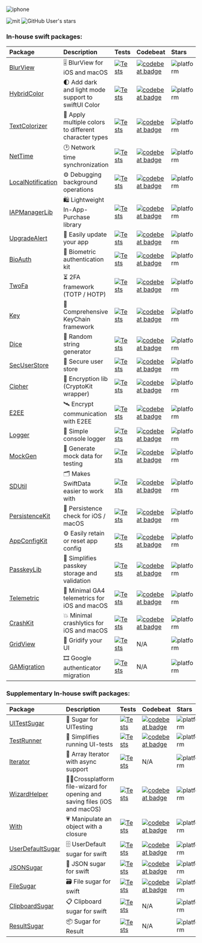![iphone](https://github.com/user-attachments/assets/fb484938-8409-47ca-a8f4-f77d106f007d)

![mit](https://img.shields.io/badge/License-MIT-brightgreen.svg)
![GitHub User's stars](https://img.shields.io/github/stars/sentryco?style=plastic&label=Total%20stars)

### In-house swift packages:
| Package  | Description | Tests | Codebeat | Stars |
| :------------- | :------------- | :---- | :------ | :---- |
| [BlurView](https://github.com/sentryco/BlurView) | 🎚️ BlurView for iOS and macOS | [![Tests](https://github.com/sentryco/BlurView/actions/workflows/Tests.yml/badge.svg)](https://github.com/sentryco/BlurView/actions/workflows/Tests.yml) | [![codebeat badge](https://codebeat.co/badges/1cad746c-61eb-435c-bed6-a3817a2aec37)](https://codebeat.co/projects/github-com-sentryco-blurview-main) | ![platform](https://shields.io/github/stars/sentryco/BlurView?style=purple) |
| [HybridColor](https://github.com/sentryco/HybridColor) | 🌓 Add dark and light mode support to swiftUI Color | [![Tests](https://github.com/sentryco/HybridColor/actions/workflows/Tests.yml/badge.svg)](https://github.com/sentryco/HybridColor/actions/workflows/Tests.yml) | [![codebeat badge](https://codebeat.co/badges/127fa394-9f2f-4910-ae8a-d9ddf5638e62)](https://codebeat.co/projects/github-com-sentryco-hybridcolor-main) | ![platform](https://shields.io/github/stars/sentryco/HybridColor?style=purple) |
| [TextColorizer](https://github.com/sentryco/TextColorizer) | 🎨 Apply multiple colors to different character types | [![Tests](https://github.com/sentryco/TextColorizer/actions/workflows/Tests.yml/badge.svg)](https://github.com/sentryco/TextColorizer/actions/workflows/Tests.yml) | [![codebeat badge](https://codebeat.co/badges/cd6852ac-d052-4981-ae79-e9c0e2986248)](https://codebeat.co/projects/github-com-sentryco-textcolorizer-main) | ![platform](https://shields.io/github/stars/sentryco/TextColorizer?style=purple) |
| [NetTime](https://github.com/sentryco/NetTime) | 🕑 Network time synchronization | [![Tests](https://github.com/sentryco/NetTime/actions/workflows/tests.yml/badge.svg)](https://github.com/sentryco/NetTime/actions/workflows/tests.yml) | [![codebeat badge](https://codebeat.co/badges/5d08d45f-5080-479c-88a5-d2621eac1eb6)](https://codebeat.co/projects/github-com-sentryco-nettime-main) | ![platform](https://shields.io/github/stars/sentryco/NetTime?style=purple) |
| [LocalNotification](https://github.com/sentryco/LocalNotification) | ⚙️ Debugging background operations | [![Tests](https://github.com/sentryco/LocalNotification/actions/workflows/tests.yml/badge.svg)](https://github.com/sentryco/LocalNotification/actions/workflows/tests.yml) | [![codebeat badge](https://codebeat.co/badges/a0d953b9-586d-4f10-905f-b2992a9f4076)](https://codebeat.co/projects/github-com-sentryco-localnotification-main) | ![platform](https://shields.io/github/stars/sentryco/LocalNotification?style=purple) |
| [IAPManagerLib](https://github.com/sentryco/IAPManagerLib) | 🛍️ Lightweight In-App-Purchase library | [![Tests](https://github.com/sentryco/IAPManagerLib/actions/workflows/Tests.yml/badge.svg)](https://github.com/sentryco/IAPManagerLib/actions/workflows/Tests.yml) | [![codebeat badge](https://codebeat.co/badges/5ad4fd95-f765-4113-b5a0-0c8f53819f1e)](https://codebeat.co/projects/github-com-sentryco-iapmanagerlib-main) | ![platform](https://shields.io/github/stars/sentryco/IAPManagerLib?style=purple) |
| [UpgradeAlert](https://github.com/sentryco/UpgradeAlert) | 🔔 Easily update your app | [![Tests](https://github.com/sentryco/UpgradeAlert/actions/workflows/Tests.yml/badge.svg)](https://github.com/sentryco/UpgradeAlert/actions/workflows/Tests.yml) | [![codebeat badge](https://codebeat.co/badges/3cf70bb0-e669-4ad2-b772-e76175cd23c1)](https://codebeat.co/projects/github-com-sentryco-upgradealert-main) | ![platform](https://shields.io/github/stars/sentryco/UpgradeAlert?style=purple) |
| [BioAuth](https://github.com/sentryco/BioAuth) | 🧬 Biometric authentication kit | [![Tests](https://github.com/sentryco/BioAuth/actions/workflows/Tests.yml/badge.svg)](https://github.com/sentryco/BioAuth/actions/workflows/Tests.yml) | [![codebeat badge](https://codebeat.co/badges/edbf8e35-99f3-45ee-861d-5d3c995b80c8)](https://codebeat.co/projects/github-com-passbook-bioauth-master) | ![platform](https://shields.io/github/stars/sentryco/BioAuth?style=purple) |
| [TwoFa](https://github.com/sentryco/TwoFa) | ⏳ 2FA framework (TOTP / HOTP) | [![Tests](https://github.com/sentryco/TwoFa/actions/workflows/Tests.yml/badge.svg)](https://github.com/sentryco/TwoFa/actions/workflows/Tests.yml) | [![codebeat badge](https://codebeat.co/badges/55316ce1-2cce-4173-ab3c-84ed7a82c5ea)](https://codebeat.co/projects/github-com-sentryco-twofa-main) | ![platform](https://shields.io/github/stars/sentryco/TwoFa?style=purple) |
| [Key](https://github.com/sentryco/Key) | 🔑 Comprehensive KeyChain framework | [![Tests](https://github.com/sentryco/Key/actions/workflows/Tests.yml/badge.svg)](https://github.com/sentryco/Key/actions/workflows/Tests.yml) | [![codebeat badge](https://codebeat.co/badges/c964bad7-ab73-4eae-9ce8-cc746cc0e547)](https://codebeat.co/projects/github-com-passbook-key-master) | ![platform](https://shields.io/github/stars/sentryco/Key?style=purple) |
| [Dice](https://github.com/sentryco/Dice) | 🎲 Random string generator | [![Tests](https://github.com/sentryco/Dice/actions/workflows/Tests.yml/badge.svg)](https://github.com/sentryco/Dice/actions/workflows/.yml) | [![codebeat badge](https://codebeat.co/badges/1f72598b-1883-4211-9f5c-38acdde6f6cd)](https://codebeat.co/projects/github-com-sentryco-dice-main) | ![platform](https://shields.io/github/stars/sentryco/Dice?style=purple) |
| [SecUserStore](https://github.com/sentryco/SecUserStore) | 🪪 Secure user store | [![Tests](https://github.com/sentryco/SecUserStore/actions/workflows/Tests.yml/badge.svg)](https://github.com/sentryco/SecUserStore/actions/workflows/Tests.yml) | [![codebeat badge](https://codebeat.co/badges/2aee5e88-5ffe-41d9-848b-983182003de4)](https://codebeat.co/projects/github-com-sentryco-secuserstore-main) | ![platform](https://shields.io/github/stars/sentryco/SecUserStore?style=purple) |
| [Cipher](https://github.com/sentryco/Cipher) | 🔏 Encryption lib (CryptoKit wrapper) | [![Tests](https://github.com/sentryco/Cipher/actions/workflows/Tests.yml/badge.svg)](https://github.com/sentryco/Cipher/actions/workflows/Tests.yml) | [![codebeat badge](https://codebeat.co/badges/defeb515-78e7-4a29-a4f1-6f58191ace4c)](https://codebeat.co/projects/github-com-sentryco-cipher-main) | ![platform](https://shields.io/github/stars/sentryco/Cipher?style=purple) |
| [E2EE](https://github.com/sentryco/E2EE) | 🛰️ Encrypt communication with E2EE | [![Tests](https://github.com/sentryco/E2EE/actions/workflows/Tests.yml/badge.svg)](https://github.com/sentryco/E2EE/actions/workflows/Tests.yml) | [![codebeat badge](https://codebeat.co/badges/ed625f6f-4a9d-41fd-9062-0125b74daf67)](https://codebeat.co/projects/github-com-sentryco-e2ee-main) | ![platform](https://shields.io/github/stars/sentryco/E2EE?style=purple) |
| [Logger](https://github.com/sentryco/Logger) | 📜 Simple console logger | [![Tests](https://github.com/sentryco/Logger/actions/workflows/Tests.yml/badge.svg)](https://github.com/sentryco/Logger/actions/workflows/Tests.yml) | [![codebeat badge](https://codebeat.co/badges/1b701174-9272-4fc9-9de4-3e12af2094d6)](https://codebeat.co/projects/github-com-sentryco-logger-main) | ![platform](https://shields.io/github/stars/sentryco/Logger?style=purple) |
| [MockGen](https://github.com/sentryco/MockGen) | 🧪 Generate mock data for testing | [![Tests](https://github.com/sentryco/MockGen/actions/workflows/tests.yml/badge.svg)](https://github.com/sentryco/MockGen/actions/workflows/tests.yml) | [![codebeat badge](https://codebeat.co/badges/6f474052-1ae2-4c61-b72f-dcd23e442278)](https://codebeat.co/projects/github-com-sentryco-mockgen-main) | ![platform](https://shields.io/github/stars/sentryco/MockGen?style=purple) |
| [SDUtil](https://github.com/sentryco/SDUtil) | 🗂 Makes SwiftData easier to work with | [![Tests](https://github.com/sentryco/SDUtil/actions/workflows/Tests.yml/badge.svg)](https://github.com/sentryco/SDUtil/actions/workflows/Tests.yml) | [![codebeat badge](https://codebeat.co/badges/58e29d7c-a0d9-41e8-bd88-2ad25eb2f373)](https://codebeat.co/projects/github-com-sentryco-sdutil-main) | ![platform](https://shields.io/github/stars/sentryco/SDUtil?style=purple) |
| [PersistenceKit](https://github.com/sentryco/PersistenceKit) | 💎 Persistence check for iOS / macOS | [![Tests](https://github.com/sentryco/PersistenceKit/actions/workflows/Tests.yml/badge.svg)](https://github.com/sentryco/PersistenceKit/actions/workflows/Tests.yml) | [![codebeat badge](https://codebeat.co/badges/6cd2817d-e317-42ad-8363-c127361b27e5)](https://codebeat.co/projects/github-com-sentryco-persistencekit-main) | ![platform](https://shields.io/github/stars/sentryco/PersistenceKit?style=purple) |
| [AppConfigKit](https://github.com/sentryco/AppConfigKit) | ⚙️ Easily retain or reset app config | [![Tests](https://github.com/sentryco/AppConfigKit/actions/workflows/Tests.yml/badge.svg)](https://github.com/sentryco/AppConfigKit/actions/workflows/Tests.yml) | [![codebeat badge](https://codebeat.co/badges/721b9659-867c-436c-8f0c-ff349ed61939)](https://codebeat.co/projects/github-com-sentryco-appconfigkit-main) | ![platform](https://shields.io/github/stars/sentryco/AppConfigKit?style=purple) |
| [PasskeyLib](https://github.com/sentryco/PasskeyLib) | 🛂 Simplifies passkey storage and validation | [![Tests](https://github.com/sentryco/PasskeyLib/actions/workflows/Tests.yml/badge.svg)](https://github.com/sentryco/PasskeyLib/actions/workflows/Tests.yml) | [![codebeat badge](https://codebeat.co/badges/180de22b-8712-452f-ab9a-ccdcbf9a558e)](https://codebeat.co/projects/github-com-sentryco-passkeylib-main) | ![platform](https://shields.io/github/stars/sentryco/PasskeyLib?style=purple) |
| [Telemetric](https://github.com/sentryco/Telemetric) | 📡 Minimal GA4 telemetrics for iOS and macOS | [![Tests](https://github.com/sentryco/Telemetric/actions/workflows/Tests.yml/badge.svg)](https://github.com/sentryco/Telemetric/actions/workflows/Tests.yml) | [![codebeat badge](https://codebeat.co/badges/7079731f-6d84-4a37-9713-2f29c65d1f05)](https://codebeat.co/projects/github-com-sentryco-telemetric-main) | ![platform](https://shields.io/github/stars/sentryco/Telemetric?style=purple) |
| [CrashKit](https://github.com/sentryco/CrashKit) | 💥 Minimal crashlytics for iOS and macOS | [![Tests](https://github.com/sentryco/CrashKit/actions/workflows/Tests.yml/badge.svg)](https://github.com/sentryco/CrashKit/actions/workflows/Tests.yml) | [![codebeat badge](https://codebeat.co/badges/07327740-2f56-4b15-8e62-9f5f78543ffe)](https://codebeat.co/projects/github-com-sentryco-crashkit-main) | ![platform](https://shields.io/github/stars/sentryco/CrashKit?style=purple) |
| [GridView](https://github.com/sentryco/GridView) | 📐 Gridify your UI | [![Tests](https://github.com/sentryco/GridView/actions/workflows/Tests.yml/badge.svg)](https://github.com/sentryco/GridView/actions/workflows/Tests.yml) | N/A | ![platform](https://shields.io/github/stars/sentryco/GridView?style=purple) |
| [GAMigration](https://github.com/sentryco/GAMigration) | 🎞️ Google authenticator migration | [![Tests](https://github.com/sentryco/GAMigration/actions/workflows/Tests.yml/badge.svg)](https://github.com/sentryco/GAMigration/actions/workflows/Tests.yml) | N/A | ![platform](https://shields.io/github/stars/sentryco/GAMigration?style=purple) |
 
### Supplementary In-house swift packages:
| Package  | Description | Tests | Codebeat | Stars |
| :------------- | :------------- | :---- | :------ | :---- |
| [UITestSugar](https://github.com/eonist/UITestSugar) | 🍬 Sugar for UITesting | [![Tests](https://github.com/eonist/UITestSugar/actions/workflows/Tests.yml/badge.svg)](https://github.com/eonist/UITestSugar/actions/workflows/Tests.yml) | [![codebeat badge](https://codebeat.co/badges/ab6aca0b-c9eb-486a-8209-6b0113840e0c)](https://codebeat.co/projects/github-com-eonist-uitestsugar-master) | ![platform](https://shields.io/github/stars/eonist/UITestSugar?style=purple) |
| [TestRunner](https://github.com/eonist/TestRunner) | 🏃 Simplifies running UI-tests | [![Tests](https://github.com/eonist/TestRunner/actions/workflows/Tests.yml/badge.svg)](https://github.com/eonist/TestRunner/actions/workflows/Tests.yml) | [![codebeat badge](https://codebeat.co/badges/5ad762ee-862a-4267-a69e-9fd8ed9ffce6)](https://codebeat.co/projects/github-com-eonist-testrunner-master) | ![platform](https://shields.io/github/stars/eonist/TestRunner?style=purple) |
| [Iterator](https://github.com/eonist/Iterator) | 🔢 Array Iterator with async support | [![Tests](https://github.com/eonist/Iterator/actions/workflows/Tests.yml/badge.svg)](https://github.com/eonist/Iterator/actions/workflows/Tests.yml) | N/A | ![platform](https://shields.io/github/stars/eonist/Iterator?style=purple) |
| [WizardHelper](https://github.com/eonist/WizardHelper) | 🧙‍♂️Crossplatform file-wizard for opening and saving files (iOS and macOS) | [![Tests](https://github.com/eonist/WizardHelper/actions/workflows/Tests.yml/badge.svg)](https://github.com/sentryco/WizardHelper/actions/workflows/Tests.yml) | [![codebeat badge](https://codebeat.co/badges/9f71bf1b-cdba-4fb5-97f7-fa603fde7555)](https://codebeat.co/projects/github-com-eonist-wizardhelper-master) | ![platform](https://shields.io/github/stars/eonist/WizardHelper?style=purple) |
| [With](https://github.com/eonist/With) | 💗 Manipulate an object with a closure | [![Tests](https://github.com/eonist/With/actions/workflows/Tests.yml/badge.svg)](https://github.com/eonist/With/actions/workflows/Tests.yml) | [![codebeat badge](https://codebeat.co/badges/a8f6fe0d-17b0-4d17-a781-c6d5b8930b2a)](https://codebeat.co/projects/github-com-eonist-with-master) | ![platform](https://shields.io/github/stars/eonist/With?style=purple) |
| [UserDefaultSugar](https://github.com/eonist/UserDefaultSugar) | 🗄️ UserDefault sugar for swift | [![Tests](https://github.com/eonist/UserDefaultSugar/actions/workflows/Tests.yml/badge.svg)](https://github.com/eonist/UserDefaultSugar/actions/workflows/Tests.yml) | [![codebeat badge](https://codebeat.co/badges/53f9ea75-e563-4331-9247-e3ab24b8d23d)](https://codebeat.co/projects/github-com-eonist-userdefaultsugar-master) | ![platform](https://shields.io/github/stars/eonist/UserDefaultSugar?style=purple) |
| [JSONSugar](https://github.com/eonist/JSONSugar) | 📜 JSON sugar for swift | [![Tests](https://github.com/eonist/JSONSugar/actions/workflows/Tests.yml/badge.svg)](https://github.com/eonist/JSONSugar/actions/workflows/Tests.yml) | [![codebeat badge](https://codebeat.co/badges/f48ea431-2d22-4c0f-89d0-9ca34821b601)](https://codebeat.co/projects/github-com-eonist-jsonsugar-master) | ![platform](https://shields.io/github/stars/eonist/JSONSugar?style=purple) |
| [FileSugar](https://github.com/eonist/FileSugar) | 🗃️ File sugar for swift | [![Tests](https://github.com/eonist/FileSugar/actions/workflows/Tests.yml/badge.svg)](https://github.com/eonist/FileSugar/actions/workflows/Tests.yml) | [![codebeat badge](https://codebeat.co/badges/b4b79239-d1f9-4c9a-8c46-d6a1b9dcb559)](https://codebeat.co/projects/github-com-eonist-filesugar-master) | ![platform](https://shields.io/github/stars/eonist/FileSugar?style=purple) |
| [ClipboardSugar](https://github.com/eonist/clipboardsugar) | 📋 Clipboard sugar for swift | [![Tests](https://github.com/eonist/clipboardsugar/actions/workflows/Tests.yml/badge.svg)](https://github.com/eonist/clipboardsugar/actions/workflows/Tests.yml) | N/A | ![platform](https://shields.io/github/stars/eonist/clipboardsugar?style=purple) |
| [ResultSugar](https://github.com/eonist/ResultSugar) | 📦 Sugar for Result | [![Tests](https://github.com/eonist/ResultSugar/actions/workflows/Tests.yml/badge.svg)](https://github.com/eonist/ResultSugar/actions/workflows/Tests.yml) | N/A | ![platform](https://shields.io/github/stars/eonist/ResultSugar?style=purple) |


<!--

| [TagBarLib](https://github.com/sentryco/TagBarLib) | ↔️ Horizontal TagBar for iOS | [![Tests](https://github.com/sentryco/TagBarLib/actions/workflows/Tests.yml/badge.svg)](https://github.com/sentryco/TagBarLib/actions/workflows/Tests.yml) | [![codebeat badge](https://codebeat.co/badges/959f5756-05b8-44d5-b7da-8780402fee5a)](https://codebeat.co/projects/github-com-sentryco-tagbarlib-main) | ![platform](https://shields.io/github/stars/sentryco/TagBarLib?style=purple) |

| [SecureInput](https://github.com/sentryco/SecureInput) | 🔒 Secure input UI (macOS / iOS) | [![Tests](https://github.com/sentryco/SecureInput/actions/workflows/Tests.yml/badge.svg)](https://github.com/sentryco/SecureInput/actions/workflows/Tests.yml) | [![codebeat badge](https://codebeat.co/badges/2a87ea47-ffe8-4147-abdd-1d12a1fda9c5)](https://codebeat.co/projects/github-com-sentryco-secureinput-main) | ![platform](https://shields.io/github/stars/sentryco/SecureInput?style=purple) |

| [SideBarKit](https://github.com/sentryco/SideBarKit) | 🍫 Plug and play modular SideBar for macOS / iPad | [![Tests](https://github.com/sentryco/SideBarKit/actions/workflows/Tests.yml/badge.svg)](https://github.com/sentryco/SideBarKit/actions/workflows/Tests.yml) | [![codebeat badge](https://codebeat.co/badges/84b7c1e2-9998-4996-8724-57d86ebcd835)](https://codebeat.co/projects/github-com-sentryco-sidebarkit-main) | ![platform](https://shields.io/github/stars/sentryco/SideBarKit?style=purple) |

| [SplitViewKit](https://github.com/sentryco/SplitViewKit) | 🗺️ Easily config multi-column apps (iPad and macOS) | [![Tests](https://github.com/sentryco/SplitViewKit/actions/workflows/Tests.yml/badge.svg)](https://github.com/sentryco/SplitViewKit/actions/workflows/Tests.yml) | [![codebeat badge](https://codebeat.co/badges/82f166cd-a7a2-42a4-abdf-03a085794f57)](https://codebeat.co/projects/github-com-sentryco-splitviewkit-main) | ![platform](https://shields.io/github/stars/sentryco/SplitViewKit?style=purple) |

| [OnboardKit](https://github.com/sentryco/OnboardKit) | ✈️ A clean toolkit for onboarding (iOS & macOS) | [![Tests](https://github.com/sentryco/OnboardKit/actions/workflows/Tests.yml/badge.svg)](https://github.com/sentryco/OnboardKit/actions/workflows/Tests.yml) | [![codebeat badge](https://codebeat.co/badges/eb515b0e-475b-439a-81b9-28ec363ab04a)](https://codebeat.co/projects/github-com-sentryco-onboardkit-main) | ![platform](https://shields.io/github/stars/sentryco/OnboardKit?style=purple) |

| [SearchBarKit](https://github.com/sentryco/SearchBarKit) | 🔍 Sleek searchbar for iOS and macOS | [![Tests](https://github.com/sentryco/SearchBarKit/actions/workflows/Tests.yml/badge.svg)](https://github.com/sentryco/SearchBarKit/actions/workflows/Tests.yml) | [![codebeat badge](https://codebeat.co/badges/80a82bb4-248f-44e1-9117-b780cddbc8e6)](https://codebeat.co/projects/github-com-sentryco-searchbarkit-main) | ![platform](https://shields.io/github/stars/sentryco/SearchBarKit?style=purple) |

| [PinView](https://github.com/sentryco/PinView) | 🔐 A sleek PinCodeView for iOS and macOS | [![Tests](https://github.com/sentryco/PinView/actions/workflows/Tests.yml/badge.svg)](https://github.com/sentryco/PinView/actions/workflows/Tests.yml) | [![codebeat badge](https://codebeat.co/badges/f1161517-1999-4386-9377-ab552fdf7655)](https://codebeat.co/projects/github-com-sentryco-pinview-main) | ![platform](https://shields.io/github/stars/sentryco/PinView?style=purple) |

| [PageControl](https://github.com/sentryco/PageControl) | 🚥 SwiftUI PageControl for macOS | [![Tests](https://github.com/sentryco/PageControl/actions/workflows/Tests.yml/badge.svg)](https://github.com/sentryco/PageControl/actions/workflows/Tests.yml) | [![codebeat badge](https://codebeat.co/badges/8b4f9e7f-7541-449b-b51e-c90a6bb4d940)](https://codebeat.co/projects/github-com-sentryco-pagecontrol-main) | ![platform](https://shields.io/github/stars/sentryco/PageControl?style=purple) |
| [PageControllerView](https://github.com/sentryco/PageControllerView) | 📖 SwiftUI PageControllerView for macOS | [![Tests](https://github.com/sentryco/PageControllerView/actions/workflows/Tests.yml/badge.svg)](https://github.com/sentryco/PageControllerView/actions/workflows/Tests.yml) | [![codebeat badge](https://codebeat.co/badges/d79fbf42-4e64-46f5-936b-ce8e4a95669c)](https://codebeat.co/projects/github-com-sentryco-pagecontrollerview-main) | ![platform](https://shields.io/github/stars/sentryco/PageControllerView?style=purple) |

| [LockScreenView](https://github.com/sentryco/LockScreenView) | 🗝️ Add lockability to your app | [![Tests](https://github.com/sentryco/LockScreenView/actions/workflows/Tests.yml/badge.svg)](https://github.com/sentryco/LockScreenView/actions/workflows/Tests.yml) | [![codebeat badge](https://codebeat.co/badges/07632289-3df3-41f4-a3c8-ab6b2016ce3d)](https://codebeat.co/projects/github-com-sentryco-lockscreenview-main) | ![platform](https://shields.io/github/stars/sentryco/LockScreenView?style=purple) |

| [HoverMenu](https://github.com/sentryco/HoverMenu) | 📋 Provides a hover menu implementation for iOS and macOS | [![Tests](https://github.com/sentryco/HoverMenu/actions/workflows/Tests.yml/badge.svg)](https://github.com/sentryco/HoverMenu/actions/workflows/Tests.yml) | [![codebeat badge](https://codebeat.co/badges/ea7a5444-469e-4e95-91f2-9cb372fa5db3)](https://codebeat.co/projects/github-com-sentryco-hovermenu-main) | ![platform](https://shields.io/github/stars/sentryco/HoverMenu?style=purple) |

| [PromptManager](https://github.com/sentryco/PromptManager) | 🚨 Alert and sheet tools for macOS and iOS | [![Tests](https://github.com/sentryco/PromptManager/actions/workflows/Tests.yml/badge.svg)](https://github.com/sentryco/PromptManager/actions/workflows/Tests.yml) | [![codebeat badge](https://codebeat.co/badges/60b7748c-3675-4f19-b779-c2a675aed3c1)](https://codebeat.co/projects/github-com-sentryco-promptmanager-main) | ![platform](https://shields.io/github/stars/sentryco/PromptManager?style=purple) |

| [CameraView](https://github.com/sentryco/CameraView) | 📷 Simple CameraView to capture QR-codes for SwiftUI | [![Tests](https://github.com/sentryco/CameraView/actions/workflows/Tests.yml/badge.svg)](https://github.com/sentryco/CameraView/actions/workflows/Tests.yml) | [![codebeat badge](https://codebeat.co/badges/bdc0d8ab-1d78-42a1-b92d-451cdfd0b111)](https://codebeat.co/projects/github-com-sentryco-cameraview-main) | ![platform](https://shields.io/github/stars/sentryco/CameraView?style=purple) |

| [HapticFeedback](https://github.com/sentryco/HapticFeedback) | 📳 Enhance your haptic brand | [![Tests](https://github.com/sentryco/HapticFeedback/actions/workflows/Tests.yml/badge.svg)](https://github.com/sentryco/HapticFeedback/actions/workflows/Tests.yml) | [![codebeat badge](https://codebeat.co/badges/ea085160-e70b-4f56-a538-c58224b56a74)](https://codebeat.co/projects/github-com-sentryco-hapticfeedback-main) | ![platform](https://shields.io/github/stars/sentryco/HapticFeedback?style=purple) |

-->



